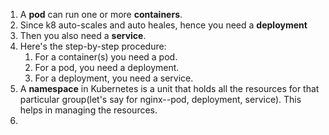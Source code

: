 1. A **pod** can run one or more **containers**.
2. Since k8 auto-scales and auto heales, hence you need a **deployment**
3. Then you also need a **service**.
4. Here's the step-by-step procedure:
   1. For a container(s) you need a pod.
   2. For a pod, you need a deployment.
   3. For a deployment, you need a service.
5. A **namespace** in Kubernetes is a unit that holds all the resources for that particular group(let's say for nginx--pod, deployment, service). This helps in managing the resources.
6. 